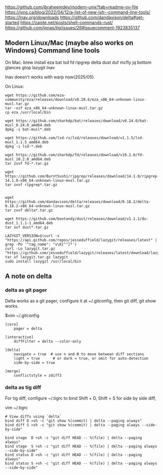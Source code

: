 

https://github.com/ibraheemdev/modern-unix?tab=readme-ov-file
https://jvns.ca/blog/2022/04/12/a-list-of-new-ish--command-line-tools/
https://lnav.org/downloads
https://github.com/dandavison/delta#get-started
https://zaiste.net/posts/shell-commands-rust/
https://github.com/jonas/tig/issues/26#issuecomment-1923835137

## Modern Linux/Mac (maybe also works on Windows) Command line tools

On Mac:
brew install eza bat lsd fd ripgrep delta dust duf mcfly jq bottom glances gtop lazygit lnav

lnav doesn't works with warp now(2025/05).

On Linux:

```
wget https://github.com/eza-community/eza/releases/download/v0.20.6/eza_x86_64-unknown-linux-musl.tar.gz
tar -xzf eza_x86_64-unknown-linux-musl.tar.gz
cp eza /usr/local/bin

wget https://github.com/sharkdp/bat/releases/download/v0.24.0/bat-musl_0.24.0_amd64.deb
dpkg -i bat-musl*.deb

wget https://github.com/lsd-rs/lsd/releases/download/v1.1.5/lsd-musl_1.1.5_amd64.deb
dpkg -i lsd-*.deb

wget https://github.com/sharkdp/fd/releases/download/v10.2.0/fd-musl_10.2.0_amd64.deb
tar zxvf fd-*.tar.gz

wget https://github.com/BurntSushi/ripgrep/releases/download/14.1.0/ripgrep-14.1.0-x86_64-unknown-linux-musl.tar.gz
tar zxvf ripgrep*.tar.gz


wget https://github.com/dandavison/delta/releases/download/0.18.2/delta-0.18.2-x86_64-unknown-linux-musl.tar.gz
tar zxvf delta*.tar.gz

wget https://github.com/bootandy/dust/releases/download/v1.1.1/du-dust_1.1.1-1_amd64.deb
tar xvf dust*.tar.gz

LAZYGIT_VERSION=$(curl -s "https://api.github.com/repos/jesseduffield/lazygit/releases/latest" | grep -Po '"tag_name": "v\K[^"]*')
curl -Lo lazygit.tar.gz "https://github.com/jesseduffield/lazygit/releases/latest/download/lazygit_${LAZYGIT_VERSION}_Linux_x86_64.tar.gz"
tar xf lazygit.tar.gz lazygit
sudo install lazygit /usr/local/bin

```

## A note on delta

### delta as git pager
Delta works as a git pager, configure it at ~/.gitconfig, then git diff, git show works.

$vim ~/.gitconfig

```
[core]
    pager = delta

[interactive]
    diffFilter = delta --color-only

[delta]
    navigate = true  # use n and N to move between diff sections
    light = true      # or dark = true, or omit for auto-detection
    side-by-side = true

[merge]
    conflictstyle = zdiff3
```

### delta as tig diff
For tig diff, configure ~/.tigrc to bind Shift + D, Shift + S for side by side diff,

vim ~/.tigrc
```
# View diffs using `delta`
bind diff D >sh -c "git show %(commit) | delta --paging always"
bind diff S >sh -c "git show %(commit) | delta --paging always --side-by-side"

bind stage  D >sh -c "git diff HEAD -- %(file) | delta --paging always"
bind stage  S >sh -c "git diff HEAD -- %(file) | delta --paging always --side-by-side"
bind status D >sh -c "git diff HEAD -- %(file) | delta --paging always"
bind status S >sh -c "git diff HEAD -- %(file) | delta --paging always --side-by-side"
```
